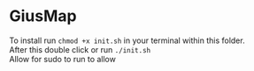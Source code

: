 # GiusMap
To install run ```chmod +x init.sh``` in your terminal within this folder.  <br />
After this double click or run ```./init.sh```<br />
Allow for sudo to run to allow <br />
